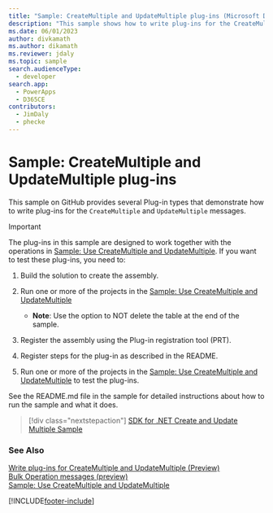 ```yaml
---
title: "Sample: CreateMultiple and UpdateMultiple plug-ins (Microsoft Dataverse) | Microsoft Docs" # Intent and product brand in a unique string of 43-59 chars including spaces
description: "This sample shows how to write plug-ins for the CreateMultiple and UpdateMultiple messages" # 115-145 characters including spaces. This abstract displays in the search result.
ms.date: 06/01/2023
author: divkamath
ms.author: dikamath
ms.reviewer: jdaly
ms.topic: sample
search.audienceType:
  - developer
search.app:
  - PowerApps
  - D365CE
contributors:
  - JimDaly
  - phecke
---
```

# Sample: CreateMultiple and UpdateMultiple plug-ins

This sample on GitHub provides several Plug-in types that demonstrate how to write plug-ins for the `CreateMultiple` and `UpdateMultiple` messages.

> [!IMPORTANT]
> The plug-ins in this sample are designed to work together with the operations in [Sample: Use CreateMultiple and UpdateMultiple](create-update-multiple.md). If you want to test these plug-ins, you need to:
>  1. Build the solution to create the assembly.
>  1. Run one or more of the projects in the [Sample: Use CreateMultiple and UpdateMultiple](create-update-multiple.md)
>  
>     - **Note**: Use the option to NOT delete the table at the end of the sample.
>  
>  1. Register the assembly using the Plug-in registration tool (PRT).
>  1. Register steps for the plug-in as described in the README.
>  1. Run one or more of the projects in the [Sample: Use CreateMultiple and UpdateMultiple](create-update-multiple.md) to test the plug-ins.

See the README.md file in the sample for detailed instructions about how to run the sample and what it does.

> [!div class="nextstepaction"]
> [SDK for .NET Create and Update Multiple Sample](https://github.com/microsoft/PowerApps-Samples/blob/master/dataverse/orgsvc/C%23/xMultiplePluginSamples/README.md)


### See Also

[Write plug-ins for CreateMultiple and UpdateMultiple (Preview)](../../write-plugin-multiple-operation.md)   
[Bulk Operation messages (preview)](../../bulk-operations.md)   
[Sample: Use CreateMultiple and UpdateMultiple](create-update-multiple.md)


[!INCLUDE[footer-include](../../../../includes/footer-banner.md)]